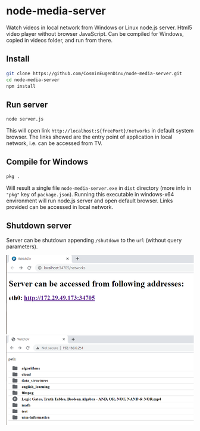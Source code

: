 # node-media-server
Watch videos in local network from Windows or Linux node.js server.
Html5 video player without browser JavaScript. Can be compiled for Windows, copied in videos folder, and run from there.
## Install
```bash
git clone https://github.com/CosminEugenDinu/node-media-server.git
cd node-media-server
npm install
```
## Run server
```bash
node server.js
```
This will open link `http://localhost:${freePort}/networks` in default system browser.
The links showed are the entry point of application in local network, i.e. can be accessed from TV.
## Compile for Windows
```bash
pkg .
```
Will result a single file `node-media-server.exe` in `dist` directory (more info in `"pkg"` key of `package.json`). Running this executable in windows-x64 environment will run node.js server and open default browser. Links provided can be accessed in local network.
## Shutdown server
Server can be shutdown appending `/shutdown` to the `url` (without query parameters).


![First time run](./docs/open-browser.png)
![App entry](./docs/app-entry.png)
